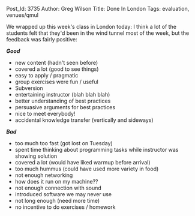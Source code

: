 Post_Id: 3735
Author: Greg Wilson
Title: Done In London
Tags: evaluation, venues/qmul

<p>We wrapped up this week's class in London today: I think a lot of the students felt that they'd been in the wind tunnel most of the week, but the feedback was fairly positive:</p>
<p><em><strong>Good</strong></em></p>
<ul>
<li>new content (hadn't seen before)</li>
<li>covered a lot (good to see things)</li>
<li>easy to apply / pragmatic</li>
<li>group exercises were fun / useful</li>
<li>Subversion</li>
<li>entertaining instructor (blah blah blah)</li>
<li>better understanding of best practices</li>
<li>persuasive arguments for best practices</li>
<li>nice to meet everybody!</li>
<li>accidental knowledge transfer (vertically and sideways)</li>
</ul>
<p><strong><em>Bad</em></strong></p>
<ul>
<li>too much too fast (got lost on Tuesday)</li>
<li>spent time thinking about programming tasks while instructor was showing solution</li>
<li>covered a lot (would have liked warmup before arrival)</li>
<li>too much hummus (could have used more variety in food)</li>
<li>not enough networking</li>
<li>how does it run on my machine??</li>
<li>not enough connection with sound</li>
<li>introduced software we may never use</li>
<li>not long enough (need more time)</li>
<li>no incentive to do exercises / homework</li>
</ul>
